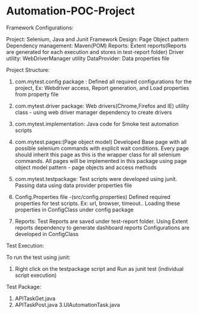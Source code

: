 # Automation-POC-Project

Framework Configurations:

Project:  Selenium, Java and Junit Framework
Design:   Page Object pattern
Dependency management:  Maven(POM)
Reports: Extent reports(Reports are generated for each execution and stores in test-report folder)
Driver utility: WebDriverManager utility
DataProvider:  Data properties file

Project Structure:

1. com.mytest.config package :
	Defined all required configurations for the project,
	Ex: Webdriver access, Report generation, and Load properties from property file
	
2. com.mytest.driver package:
	Web drivers(Chrome,Firefox and IE) utility class - using web driver manager dependency to create drivers
	
3. com.mytest.implementation:
	Java code for Smoke test automation scripts
	
4. com.mytest.pages:(Page object model)
	Developed Base page with all possible selenium commands with explicit wait conditions. Every page should inherit this 	page as this is the wrapper class for all selenium commands.
	All pages will be implemented in this package using page object model pattern -  page objects and access methods 
	
5. 	com.mytest.testpackage:
	Test scripts were developed using junit. Passing data using data provider properties file
	
6.  Config.Properties file -(src/config.properties)
	Defined required properties for test scripts. Ex: url, browser, timeout..
	Loading these properties in ConfigClass under config package

7.  Reports: 
	Test Reports are saved under test-report folder. Using Extent reports dependency to generate dashboard reports
	Configurations are developed in ConfigClass
	
Test Execution:

To run the test using junit:
1. Right click on the testpackage script and Run as junit test (individual script execution)
 	

Test Package:
1. APITaskGet.java
2. APITaskPost.java
3.UIAutomationTask.java

 

 	
 	  	

	
	
			
			
		


 

